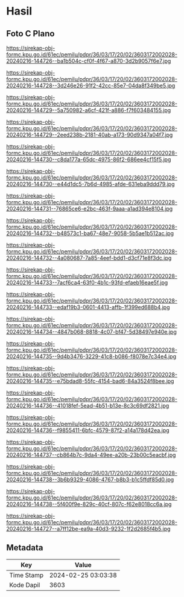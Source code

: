 # Hasil

## Foto C Plano

https://sirekap-obj-formc.kpu.go.id/61ec/pemilu/pdpr/36/03/17/20/02/3603172002028-20240216-144726--ba1b504c-cf0f-4f67-a870-3d2b9057f6e7.jpg

https://sirekap-obj-formc.kpu.go.id/61ec/pemilu/pdpr/36/03/17/20/02/3603172002028-20240216-144728--3d246e26-91f2-42cc-85e7-04da8f349be5.jpg

https://sirekap-obj-formc.kpu.go.id/61ec/pemilu/pdpr/36/03/17/20/02/3603172002028-20240216-144729--5a750982-a6cf-421f-a886-f7f603484155.jpg

https://sirekap-obj-formc.kpu.go.id/61ec/pemilu/pdpr/36/03/17/20/02/3603172002028-20240216-144729--2eed238b-2181-40ab-a173-90d9347a04f7.jpg

https://sirekap-obj-formc.kpu.go.id/61ec/pemilu/pdpr/36/03/17/20/02/3603172002028-20240216-144730--c8da177a-65dc-4975-86f2-686ee4cf15f5.jpg

https://sirekap-obj-formc.kpu.go.id/61ec/pemilu/pdpr/36/03/17/20/02/3603172002028-20240216-144730--e44d1dc5-7b6d-4985-afde-631eba9ddd79.jpg

https://sirekap-obj-formc.kpu.go.id/61ec/pemilu/pdpr/36/03/17/20/02/3603172002028-20240216-144731--76865ce6-e2bc-463f-9aaa-a1ad394e8104.jpg

https://sirekap-obj-formc.kpu.go.id/61ec/pemilu/pdpr/36/03/17/20/02/3603172002028-20240216-144732--b48573c1-ba67-48e7-9058-5b5ae1b512ac.jpg

https://sirekap-obj-formc.kpu.go.id/61ec/pemilu/pdpr/36/03/17/20/02/3603172002028-20240216-144732--4a080687-7a85-4eef-bdd1-d3cf71e8f3dc.jpg

https://sirekap-obj-formc.kpu.go.id/61ec/pemilu/pdpr/36/03/17/20/02/3603172002028-20240216-144733--7acf6ca4-63f0-4b1c-93fd-efaeb16eae5f.jpg

https://sirekap-obj-formc.kpu.go.id/61ec/pemilu/pdpr/36/03/17/20/02/3603172002028-20240216-144733--edaf19b3-0601-4413-affb-1f399ed688b4.jpg

https://sirekap-obj-formc.kpu.go.id/61ec/pemilu/pdpr/36/03/17/20/02/3603172002028-20240216-144734--4847b068-8818-4c07-bf47-5d38497e940e.jpg

https://sirekap-obj-formc.kpu.go.id/61ec/pemilu/pdpr/36/03/17/20/02/3603172002028-20240216-144735--9d4b3476-3229-41c8-b086-f8078e7c34e4.jpg

https://sirekap-obj-formc.kpu.go.id/61ec/pemilu/pdpr/36/03/17/20/02/3603172002028-20240216-144735--e75bdad8-55fc-4154-bad6-84a3524f8bee.jpg

https://sirekap-obj-formc.kpu.go.id/61ec/pemilu/pdpr/36/03/17/20/02/3603172002028-20240216-144736--41018fef-5ead-4b51-b13e-8c3c69df2821.jpg

https://sirekap-obj-formc.kpu.go.id/61ec/pemilu/pdpr/36/03/17/20/02/3603172002028-20240216-144736--f9855411-6bfc-4579-87f2-a14a178d42ea.jpg

https://sirekap-obj-formc.kpu.go.id/61ec/pemilu/pdpr/36/03/17/20/02/3603172002028-20240216-144737--cb864b7c-9da4-49ee-a20b-23b00c5eacbf.jpg

https://sirekap-obj-formc.kpu.go.id/61ec/pemilu/pdpr/36/03/17/20/02/3603172002028-20240216-144738--3b6b9329-4086-4767-b8b3-b1c5ffdf85d0.jpg

https://sirekap-obj-formc.kpu.go.id/61ec/pemilu/pdpr/36/03/17/20/02/3603172002028-20240216-144738--5f400f9e-829c-40cf-807c-f62e8018cc6a.jpg

https://sirekap-obj-formc.kpu.go.id/61ec/pemilu/pdpr/36/03/17/20/02/3603172002028-20240216-144727--a7ff12be-ea9a-40d3-9232-1f2d2685f4b5.jpg


## Metadata

| Key        | Value               |
| ---------- | ------------------- |
| Time Stamp | 2024-02-25 03:03:38 |
| Kode Dapil | 3603                |



